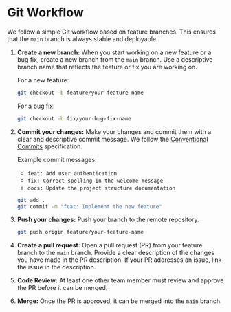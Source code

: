 # Git Workflow

We follow a simple Git workflow based on feature branches. This ensures that the `main` branch is always stable and deployable.

1.  **Create a new branch:**
    When you start working on a new feature or a bug fix, create a new branch from the `main` branch. Use a descriptive branch name that reflects the feature or fix you are working on.

    For a new feature:
    ```bash
    git checkout -b feature/your-feature-name
    ```

    For a bug fix:
    ```bash
    git checkout -b fix/your-bug-fix-name
    ```

2.  **Commit your changes:**
    Make your changes and commit them with a clear and descriptive commit message. We follow the [Conventional Commits](https://www.conventionalcommits.org/en/v1.0.0/) specification.

    Example commit messages:
    - `feat: Add user authentication`
    - `fix: Correct spelling in the welcome message`
    - `docs: Update the project structure documentation`

    ```bash
    git add .
    git commit -m "feat: Implement the new feature"
    ```

3.  **Push your changes:**
    Push your branch to the remote repository.
    ```bash
    git push origin feature/your-feature-name
    ```

4.  **Create a pull request:**
    Open a pull request (PR) from your feature branch to the `main` branch. Provide a clear description of the changes you have made in the PR description. If your PR addresses an issue, link the issue in the description.

5.  **Code Review:**
    At least one other team member must review and approve the PR before it can be merged.

6.  **Merge:**
    Once the PR is approved, it can be merged into the `main` branch.
